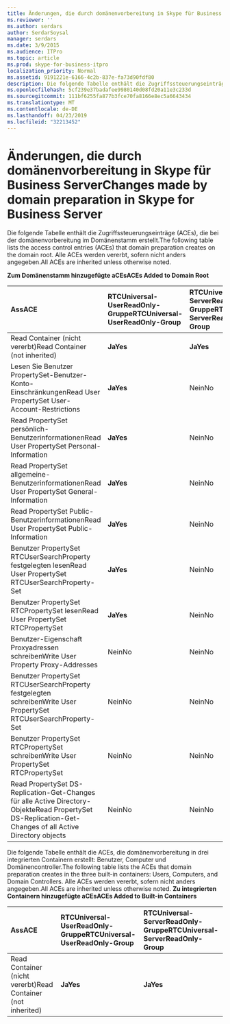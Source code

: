 ```yaml
---
title: Änderungen, die durch domänenvorbereitung in Skype für Business Server
ms.reviewer: ''
ms.author: serdars
author: SerdarSoysal
manager: serdars
ms.date: 3/9/2015
ms.audience: ITPro
ms.topic: article
ms.prod: skype-for-business-itpro
localization_priority: Normal
ms.assetid: 9191221e-6166-4c2b-837e-fa73d90fdf80
description: Die folgende Tabelle enthält die Zugriffssteuerungseinträge (ACEs), die bei der domänenvorbereitung im Domänenstamm erstellt. Alle ACEs werden vererbt, sofern nicht anders angegeben.
ms.openlocfilehash: 5cf239e37badafee9980140d08fd20a11e3c233d
ms.sourcegitcommit: 111bf6255fa877b3fce70fa8166e8ec5a6643434
ms.translationtype: MT
ms.contentlocale: de-DE
ms.lasthandoff: 04/23/2019
ms.locfileid: "32213452"
---
```

# <a name="changes-made-by-domain-preparation-in-skype-for-business-server"></a><span data-ttu-id="ec870-104">Änderungen, die durch domänenvorbereitung in Skype für Business Server</span><span class="sxs-lookup"><span data-stu-id="ec870-104">Changes made by domain preparation in Skype for Business Server</span></span>
 
<span data-ttu-id="ec870-105">Die folgende Tabelle enthält die Zugriffssteuerungseinträge (ACEs), die bei der domänenvorbereitung im Domänenstamm erstellt.</span><span class="sxs-lookup"><span data-stu-id="ec870-105">The following table lists the access control entries (ACEs) that domain preparation creates on the domain root.</span></span> <span data-ttu-id="ec870-106">Alle ACEs werden vererbt, sofern nicht anders angegeben.</span><span class="sxs-lookup"><span data-stu-id="ec870-106">All ACEs are inherited unless otherwise noted.</span></span>
  
<span data-ttu-id="ec870-107">**Zum Domänenstamm hinzugefügte aCEs**</span><span class="sxs-lookup"><span data-stu-id="ec870-107">**ACEs Added to Domain Root**</span></span>

|<span data-ttu-id="ec870-108">**Ass**</span><span class="sxs-lookup"><span data-stu-id="ec870-108">**ACE**</span></span>|<span data-ttu-id="ec870-109">**RTCUniversal-UserReadOnly-Gruppe**</span><span class="sxs-lookup"><span data-stu-id="ec870-109">**RTCUniversal-UserReadOnly-Group**</span></span>|<span data-ttu-id="ec870-110">**RTCUniversal-ServerReadOnly-Gruppe**</span><span class="sxs-lookup"><span data-stu-id="ec870-110">**RTCUniversal-ServerReadOnly-Group**</span></span>|<span data-ttu-id="ec870-111">**RTCUniversal UserAdmins**</span><span class="sxs-lookup"><span data-stu-id="ec870-111">**RTCUniversal-UserAdmins**</span></span>|<span data-ttu-id="ec870-112">**RTCHSUniversal-Dienste**</span><span class="sxs-lookup"><span data-stu-id="ec870-112">**RTCHSUniversal-Services**</span></span>|<span data-ttu-id="ec870-113">**Authentifizierte Benutzer**</span><span class="sxs-lookup"><span data-stu-id="ec870-113">**Authenticated-Users**</span></span>|
|:-----|:-----|:-----|:-----|:-----|:-----|
|<span data-ttu-id="ec870-114">Read Container (nicht vererbt)</span><span class="sxs-lookup"><span data-stu-id="ec870-114">Read Container (not inherited)</span></span>  <br/> |<span data-ttu-id="ec870-115">**Ja**</span><span class="sxs-lookup"><span data-stu-id="ec870-115">**Yes**</span></span> <br/> |<span data-ttu-id="ec870-116">**Ja**</span><span class="sxs-lookup"><span data-stu-id="ec870-116">**Yes**</span></span> <br/> |<span data-ttu-id="ec870-117">Nein</span><span class="sxs-lookup"><span data-stu-id="ec870-117">No</span></span>  <br/> |<span data-ttu-id="ec870-118">Nein</span><span class="sxs-lookup"><span data-stu-id="ec870-118">No</span></span>  <br/> |<span data-ttu-id="ec870-119">Nein</span><span class="sxs-lookup"><span data-stu-id="ec870-119">No</span></span>  <br/> |
|<span data-ttu-id="ec870-120">Lesen Sie Benutzer PropertySet-Benutzer-Konto-Einschränkungen</span><span class="sxs-lookup"><span data-stu-id="ec870-120">Read User PropertySet User-Account-Restrictions</span></span>  <br/> |<span data-ttu-id="ec870-121">**Ja**</span><span class="sxs-lookup"><span data-stu-id="ec870-121">**Yes**</span></span> <br/> |<span data-ttu-id="ec870-122">Nein</span><span class="sxs-lookup"><span data-stu-id="ec870-122">No</span></span>  <br/> |<span data-ttu-id="ec870-123">Nein</span><span class="sxs-lookup"><span data-stu-id="ec870-123">No</span></span>  <br/> |<span data-ttu-id="ec870-124">Nein</span><span class="sxs-lookup"><span data-stu-id="ec870-124">No</span></span>  <br/> |<span data-ttu-id="ec870-125">Nein</span><span class="sxs-lookup"><span data-stu-id="ec870-125">No</span></span>  <br/> |
|<span data-ttu-id="ec870-126">Read PropertySet persönlich-Benutzerinformationen</span><span class="sxs-lookup"><span data-stu-id="ec870-126">Read User PropertySet Personal-Information</span></span>  <br/> |<span data-ttu-id="ec870-127">**Ja**</span><span class="sxs-lookup"><span data-stu-id="ec870-127">**Yes**</span></span> <br/> |<span data-ttu-id="ec870-128">Nein</span><span class="sxs-lookup"><span data-stu-id="ec870-128">No</span></span>  <br/> |<span data-ttu-id="ec870-129">Nein</span><span class="sxs-lookup"><span data-stu-id="ec870-129">No</span></span>  <br/> |<span data-ttu-id="ec870-130">Nein</span><span class="sxs-lookup"><span data-stu-id="ec870-130">No</span></span>  <br/> |<span data-ttu-id="ec870-131">Nein</span><span class="sxs-lookup"><span data-stu-id="ec870-131">No</span></span>  <br/> |
|<span data-ttu-id="ec870-132">Read PropertySet allgemeine-Benutzerinformationen</span><span class="sxs-lookup"><span data-stu-id="ec870-132">Read User PropertySet General-Information</span></span>  <br/> |<span data-ttu-id="ec870-133">**Ja**</span><span class="sxs-lookup"><span data-stu-id="ec870-133">**Yes**</span></span> <br/> |<span data-ttu-id="ec870-134">Nein</span><span class="sxs-lookup"><span data-stu-id="ec870-134">No</span></span>  <br/> |<span data-ttu-id="ec870-135">Nein</span><span class="sxs-lookup"><span data-stu-id="ec870-135">No</span></span>  <br/> |<span data-ttu-id="ec870-136">Nein</span><span class="sxs-lookup"><span data-stu-id="ec870-136">No</span></span>  <br/> |<span data-ttu-id="ec870-137">Nein</span><span class="sxs-lookup"><span data-stu-id="ec870-137">No</span></span>  <br/> |
|<span data-ttu-id="ec870-138">Read PropertySet Public-Benutzerinformationen</span><span class="sxs-lookup"><span data-stu-id="ec870-138">Read User PropertySet Public-Information</span></span>  <br/> |<span data-ttu-id="ec870-139">**Ja**</span><span class="sxs-lookup"><span data-stu-id="ec870-139">**Yes**</span></span> <br/> |<span data-ttu-id="ec870-140">Nein</span><span class="sxs-lookup"><span data-stu-id="ec870-140">No</span></span>  <br/> |<span data-ttu-id="ec870-141">Nein</span><span class="sxs-lookup"><span data-stu-id="ec870-141">No</span></span>  <br/> |<span data-ttu-id="ec870-142">Nein</span><span class="sxs-lookup"><span data-stu-id="ec870-142">No</span></span>  <br/> |<span data-ttu-id="ec870-143">Nein</span><span class="sxs-lookup"><span data-stu-id="ec870-143">No</span></span>  <br/> |
|<span data-ttu-id="ec870-144">Benutzer PropertySet RTCUserSearchProperty festgelegten lesen</span><span class="sxs-lookup"><span data-stu-id="ec870-144">Read User PropertySet RTCUserSearchProperty-Set</span></span>  <br/> |<span data-ttu-id="ec870-145">**Ja**</span><span class="sxs-lookup"><span data-stu-id="ec870-145">**Yes**</span></span> <br/> |<span data-ttu-id="ec870-146">Nein</span><span class="sxs-lookup"><span data-stu-id="ec870-146">No</span></span>  <br/> |<span data-ttu-id="ec870-147">Nein</span><span class="sxs-lookup"><span data-stu-id="ec870-147">No</span></span>  <br/> |<span data-ttu-id="ec870-148">Nein</span><span class="sxs-lookup"><span data-stu-id="ec870-148">No</span></span>  <br/> |<span data-ttu-id="ec870-149">**Ja**</span><span class="sxs-lookup"><span data-stu-id="ec870-149">**Yes**</span></span> <br/> |
|<span data-ttu-id="ec870-150">Benutzer PropertySet RTCPropertySet lesen</span><span class="sxs-lookup"><span data-stu-id="ec870-150">Read User PropertySet RTCPropertySet</span></span>  <br/> |<span data-ttu-id="ec870-151">**Ja**</span><span class="sxs-lookup"><span data-stu-id="ec870-151">**Yes**</span></span> <br/> |<span data-ttu-id="ec870-152">Nein</span><span class="sxs-lookup"><span data-stu-id="ec870-152">No</span></span>  <br/> |<span data-ttu-id="ec870-153">Nein</span><span class="sxs-lookup"><span data-stu-id="ec870-153">No</span></span>  <br/> |<span data-ttu-id="ec870-154">Nein</span><span class="sxs-lookup"><span data-stu-id="ec870-154">No</span></span>  <br/> |<span data-ttu-id="ec870-155">Nein</span><span class="sxs-lookup"><span data-stu-id="ec870-155">No</span></span>  <br/> |
|<span data-ttu-id="ec870-156">Benutzer-Eigenschaft Proxyadressen schreiben</span><span class="sxs-lookup"><span data-stu-id="ec870-156">Write User Property Proxy-Addresses</span></span>  <br/> |<span data-ttu-id="ec870-157">Nein</span><span class="sxs-lookup"><span data-stu-id="ec870-157">No</span></span>  <br/> |<span data-ttu-id="ec870-158">Nein</span><span class="sxs-lookup"><span data-stu-id="ec870-158">No</span></span>  <br/> |<span data-ttu-id="ec870-159">**"Ja"**</span><span class="sxs-lookup"><span data-stu-id="ec870-159">**Yes**</span></span> <br/> |<span data-ttu-id="ec870-160">Nein</span><span class="sxs-lookup"><span data-stu-id="ec870-160">No</span></span>  <br/> |<span data-ttu-id="ec870-161">Nein</span><span class="sxs-lookup"><span data-stu-id="ec870-161">No</span></span>  <br/> |
|<span data-ttu-id="ec870-162">Benutzer PropertySet RTCUserSearchProperty festgelegten schreiben</span><span class="sxs-lookup"><span data-stu-id="ec870-162">Write User PropertySet RTCUserSearchProperty-Set</span></span>  <br/> |<span data-ttu-id="ec870-163">Nein</span><span class="sxs-lookup"><span data-stu-id="ec870-163">No</span></span>  <br/> |<span data-ttu-id="ec870-164">Nein</span><span class="sxs-lookup"><span data-stu-id="ec870-164">No</span></span>  <br/> |<span data-ttu-id="ec870-165">**"Ja"**</span><span class="sxs-lookup"><span data-stu-id="ec870-165">**Yes**</span></span> <br/> |<span data-ttu-id="ec870-166">Nein</span><span class="sxs-lookup"><span data-stu-id="ec870-166">No</span></span>  <br/> |<span data-ttu-id="ec870-167">Nein</span><span class="sxs-lookup"><span data-stu-id="ec870-167">No</span></span>  <br/> |
|<span data-ttu-id="ec870-168">Benutzer PropertySet RTCPropertySet schreiben</span><span class="sxs-lookup"><span data-stu-id="ec870-168">Write User PropertySet RTCPropertySet</span></span>  <br/> |<span data-ttu-id="ec870-169">Nein</span><span class="sxs-lookup"><span data-stu-id="ec870-169">No</span></span>  <br/> |<span data-ttu-id="ec870-170">Nein</span><span class="sxs-lookup"><span data-stu-id="ec870-170">No</span></span>  <br/> |<span data-ttu-id="ec870-171">**"Ja"**</span><span class="sxs-lookup"><span data-stu-id="ec870-171">**Yes**</span></span> <br/> |<span data-ttu-id="ec870-172">Nein</span><span class="sxs-lookup"><span data-stu-id="ec870-172">No</span></span>  <br/> |<span data-ttu-id="ec870-173">Nein</span><span class="sxs-lookup"><span data-stu-id="ec870-173">No</span></span>  <br/> |
|<span data-ttu-id="ec870-174">Read PropertySet DS-Replication-Get-Changes für alle Active Directory-Objekte</span><span class="sxs-lookup"><span data-stu-id="ec870-174">Read PropertySet DS-Replication-Get-Changes of all Active Directory objects</span></span>  <br/> |<span data-ttu-id="ec870-175">Nein</span><span class="sxs-lookup"><span data-stu-id="ec870-175">No</span></span>  <br/> |<span data-ttu-id="ec870-176">Nein</span><span class="sxs-lookup"><span data-stu-id="ec870-176">No</span></span>  <br/> |<span data-ttu-id="ec870-177">Nein</span><span class="sxs-lookup"><span data-stu-id="ec870-177">No</span></span>  <br/> |<span data-ttu-id="ec870-178">**"Ja"**</span><span class="sxs-lookup"><span data-stu-id="ec870-178">**Yes**</span></span> <br/> |<span data-ttu-id="ec870-179">Nein</span><span class="sxs-lookup"><span data-stu-id="ec870-179">No</span></span>  <br/> |
   
<span data-ttu-id="ec870-180">Die folgende Tabelle enthält die ACEs, die domänenvorbereitung in drei integrierten Containern erstellt: Benutzer, Computer und Domänencontroller.</span><span class="sxs-lookup"><span data-stu-id="ec870-180">The following table lists the ACEs that domain preparation creates in the three built-in containers: Users, Computers, and Domain Controllers.</span></span> <span data-ttu-id="ec870-181">Alle ACEs werden vererbt, sofern nicht anders angegeben.</span><span class="sxs-lookup"><span data-stu-id="ec870-181">All ACEs are inherited unless otherwise noted.</span></span>
<span data-ttu-id="ec870-182">**Zu integrierten Containern hinzugefügte aCEs**</span><span class="sxs-lookup"><span data-stu-id="ec870-182">**ACEs Added to Built-in Containers**</span></span>

|<span data-ttu-id="ec870-183">**Ass**</span><span class="sxs-lookup"><span data-stu-id="ec870-183">**ACE**</span></span>|<span data-ttu-id="ec870-184">**RTCUniversal-UserReadOnly-Gruppe**</span><span class="sxs-lookup"><span data-stu-id="ec870-184">**RTCUniversal-UserReadOnly-Group**</span></span>|<span data-ttu-id="ec870-185">**RTCUniversal-ServerReadOnly-Gruppe**</span><span class="sxs-lookup"><span data-stu-id="ec870-185">**RTCUniversal-ServerReadOnly-Group**</span></span>|
|:-----|:-----|:-----|
|<span data-ttu-id="ec870-186">Read Container (nicht vererbt)</span><span class="sxs-lookup"><span data-stu-id="ec870-186">Read Container (not inherited)</span></span>  <br/> |<span data-ttu-id="ec870-187">**Ja**</span><span class="sxs-lookup"><span data-stu-id="ec870-187">**Yes**</span></span> <br/> |<span data-ttu-id="ec870-188">**Ja**</span><span class="sxs-lookup"><span data-stu-id="ec870-188">**Yes**</span></span> <br/> |
   

